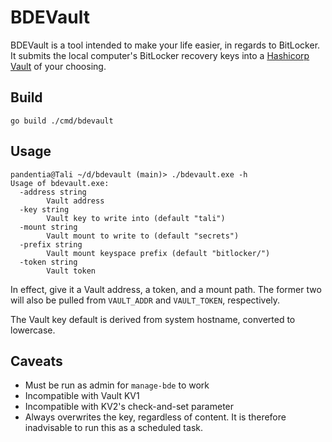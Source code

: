 # BDEVault

BDEVault is a tool intended to make your life easier, in regards to BitLocker.
It submits the local computer's BitLocker recovery keys into a [Hashicorp Vault](https://vaultproject.io/) of your choosing.

## Build

```
go build ./cmd/bdevault
```

## Usage

```
pandentia@Tali ~/d/bdevault (main)> ./bdevault.exe -h
Usage of bdevault.exe:
  -address string
        Vault address
  -key string
        Vault key to write into (default "tali")
  -mount string
        Vault mount to write to (default "secrets")
  -prefix string
        Vault mount keyspace prefix (default "bitlocker/")
  -token string
        Vault token
```

In effect, give it a Vault address, a token, and a mount path. The former two will also be pulled from `VAULT_ADDR` and `VAULT_TOKEN`, respectively.

The Vault key default is derived from system hostname, converted to lowercase.

## Caveats

- Must be run as admin for `manage-bde` to work
- Incompatible with Vault KV1
- Incompatible with KV2's check-and-set parameter
- Always overwrites the key, regardless of content. It is therefore inadvisable to run this as a scheduled task.

